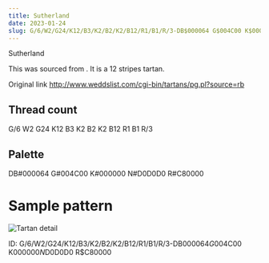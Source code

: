```yaml
---
title: Sutherland
date: 2023-01-24
slug: G/6/W2/G24/K12/B3/K2/B2/K2/B12/R1/B1/R/3-DB$000064 G$004C00 K$000000 N$D0D0D0 R$C80000
---
```

Sutherland

This was sourced from <no value>.  It is a 12 stripes tartan.

Original link http://www.weddslist.com/cgi-bin/tartans/pg.pl?source=rb

## Thread count
G/6 W2 G24 K12 B3 K2 B2 K2 B12 R1 B1 R/3

## Palette
DB#000064 G#004C00 K#000000 N#D0D0D0 R#C80000

# Sample pattern

![Tartan detail](tartan.png "G/6 W2 G24 K12 B3 K2 B2 K2 B12 R1 B1 R/3 tartan")

ID: G/6/W2/G24/K12/B3/K2/B2/K2/B12/R1/B1/R/3-DB$000064 G$004C00 K$000000 N$D0D0D0 R$C80000